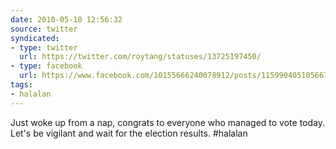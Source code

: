 ```yaml
---
date: 2010-05-10 12:56:32
source: twitter
syndicated:
- type: twitter
  url: https://twitter.com/roytang/statuses/13725197450/
- type: facebook
  url: https://www.facebook.com/10155666240078912/posts/115990405105667
tags:
- halalan
---
```


Just woke up from a nap, congrats to everyone who managed to vote today. Let's be vigilant and wait for the election results. #halalan